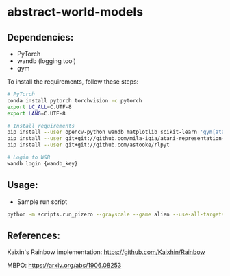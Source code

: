 # abstract-world-models

## Dependencies: 
* PyTorch 
* wandb (logging tool)
* gym

To install the requirements, follow these steps:
```bash
# PyTorch
conda install pytorch torchvision -c pytorch
export LC_ALL=C.UTF-8
export LANG=C.UTF-8

# Install requirements
pip install --user opencv-python wandb matplotlib scikit-learn 'gym[atari]' plotly recordclass pyprind psutil
pip install --user git+git://github.com/mila-iqia/atari-representation-learning.git
pip install --user git+git://github.com/astooke/rlpyt

# Login to W&B
wandb login {wandb_key}
```

## Usage:

* Sample run script
```bash
python -m scripts.run_pizero --grayscale --game alien --use-all-targets --training-interval 32 --num-envs 16
```

## References:
Kaixin's Rainbow implementation: https://github.com/Kaixhin/Rainbow

MBPO: https://arxiv.org/abs/1906.08253
